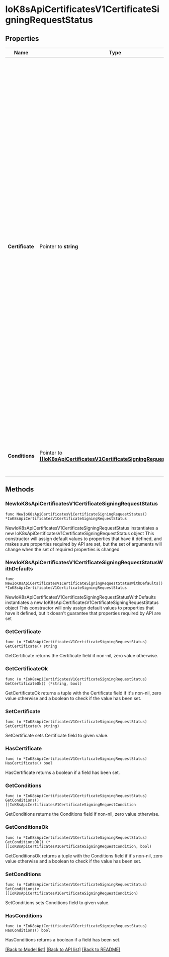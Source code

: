 # IoK8sApiCertificatesV1CertificateSigningRequestStatus

## Properties

Name | Type | Description | Notes
------------ | ------------- | ------------- | -------------
**Certificate** | Pointer to **string** | certificate is populated with an issued certificate by the signer after an Approved condition is present. This field is set via the /status subresource. Once populated, this field is immutable.  If the certificate signing request is denied, a condition of type \&quot;Denied\&quot; is added and this field remains empty. If the signer cannot issue the certificate, a condition of type \&quot;Failed\&quot; is added and this field remains empty.  Validation requirements:  1. certificate must contain one or more PEM blocks.  2. All PEM blocks must have the \&quot;CERTIFICATE\&quot; label, contain no headers, and the encoded data   must be a BER-encoded ASN.1 Certificate structure as described in section 4 of RFC5280.  3. Non-PEM content may appear before or after the \&quot;CERTIFICATE\&quot; PEM blocks and is unvalidated,   to allow for explanatory text as described in section 5.2 of RFC7468.  If more than one PEM block is present, and the definition of the requested spec.signerName does not indicate otherwise, the first block is the issued certificate, and subsequent blocks should be treated as intermediate certificates and presented in TLS handshakes.  The certificate is encoded in PEM format.  When serialized as JSON or YAML, the data is additionally base64-encoded, so it consists of:      base64(     -----BEGIN CERTIFICATE-----     ...     -----END CERTIFICATE-----     ) | [optional] 
**Conditions** | Pointer to [**[]IoK8sApiCertificatesV1CertificateSigningRequestCondition**](IoK8sApiCertificatesV1CertificateSigningRequestCondition.md) | conditions applied to the request. Known conditions are \&quot;Approved\&quot;, \&quot;Denied\&quot;, and \&quot;Failed\&quot;. | [optional] 

## Methods

### NewIoK8sApiCertificatesV1CertificateSigningRequestStatus

`func NewIoK8sApiCertificatesV1CertificateSigningRequestStatus() *IoK8sApiCertificatesV1CertificateSigningRequestStatus`

NewIoK8sApiCertificatesV1CertificateSigningRequestStatus instantiates a new IoK8sApiCertificatesV1CertificateSigningRequestStatus object
This constructor will assign default values to properties that have it defined,
and makes sure properties required by API are set, but the set of arguments
will change when the set of required properties is changed

### NewIoK8sApiCertificatesV1CertificateSigningRequestStatusWithDefaults

`func NewIoK8sApiCertificatesV1CertificateSigningRequestStatusWithDefaults() *IoK8sApiCertificatesV1CertificateSigningRequestStatus`

NewIoK8sApiCertificatesV1CertificateSigningRequestStatusWithDefaults instantiates a new IoK8sApiCertificatesV1CertificateSigningRequestStatus object
This constructor will only assign default values to properties that have it defined,
but it doesn't guarantee that properties required by API are set

### GetCertificate

`func (o *IoK8sApiCertificatesV1CertificateSigningRequestStatus) GetCertificate() string`

GetCertificate returns the Certificate field if non-nil, zero value otherwise.

### GetCertificateOk

`func (o *IoK8sApiCertificatesV1CertificateSigningRequestStatus) GetCertificateOk() (*string, bool)`

GetCertificateOk returns a tuple with the Certificate field if it's non-nil, zero value otherwise
and a boolean to check if the value has been set.

### SetCertificate

`func (o *IoK8sApiCertificatesV1CertificateSigningRequestStatus) SetCertificate(v string)`

SetCertificate sets Certificate field to given value.

### HasCertificate

`func (o *IoK8sApiCertificatesV1CertificateSigningRequestStatus) HasCertificate() bool`

HasCertificate returns a boolean if a field has been set.

### GetConditions

`func (o *IoK8sApiCertificatesV1CertificateSigningRequestStatus) GetConditions() []IoK8sApiCertificatesV1CertificateSigningRequestCondition`

GetConditions returns the Conditions field if non-nil, zero value otherwise.

### GetConditionsOk

`func (o *IoK8sApiCertificatesV1CertificateSigningRequestStatus) GetConditionsOk() (*[]IoK8sApiCertificatesV1CertificateSigningRequestCondition, bool)`

GetConditionsOk returns a tuple with the Conditions field if it's non-nil, zero value otherwise
and a boolean to check if the value has been set.

### SetConditions

`func (o *IoK8sApiCertificatesV1CertificateSigningRequestStatus) SetConditions(v []IoK8sApiCertificatesV1CertificateSigningRequestCondition)`

SetConditions sets Conditions field to given value.

### HasConditions

`func (o *IoK8sApiCertificatesV1CertificateSigningRequestStatus) HasConditions() bool`

HasConditions returns a boolean if a field has been set.


[[Back to Model list]](../README.md#documentation-for-models) [[Back to API list]](../README.md#documentation-for-api-endpoints) [[Back to README]](../README.md)



